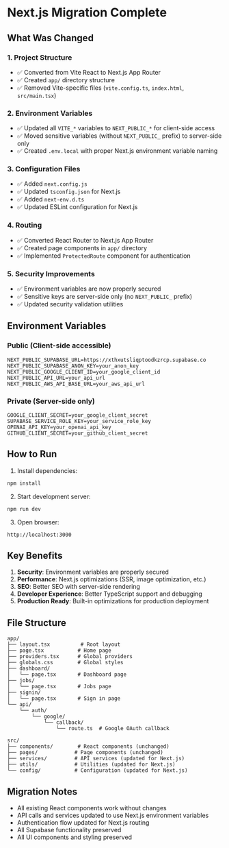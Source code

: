 # Next.js Migration Complete

## What Was Changed

### 1. Project Structure
- ✅ Converted from Vite React to Next.js App Router
- ✅ Created `app/` directory structure
- ✅ Removed Vite-specific files (`vite.config.ts`, `index.html`, `src/main.tsx`)

### 2. Environment Variables
- ✅ Updated all `VITE_*` variables to `NEXT_PUBLIC_*` for client-side access
- ✅ Moved sensitive variables (without `NEXT_PUBLIC_` prefix) to server-side only
- ✅ Created `.env.local` with proper Next.js environment variable naming

### 3. Configuration Files
- ✅ Added `next.config.js`
- ✅ Updated `tsconfig.json` for Next.js
- ✅ Added `next-env.d.ts`
- ✅ Updated ESLint configuration for Next.js

### 4. Routing
- ✅ Converted React Router to Next.js App Router
- ✅ Created page components in `app/` directory
- ✅ Implemented `ProtectedRoute` component for authentication

### 5. Security Improvements
- ✅ Environment variables are now properly secured
- ✅ Sensitive keys are server-side only (no `NEXT_PUBLIC_` prefix)
- ✅ Updated security validation utilities

## Environment Variables

### Public (Client-side accessible)
```env
NEXT_PUBLIC_SUPABASE_URL=https://xthxutsliqptoodkzrcp.supabase.co
NEXT_PUBLIC_SUPABASE_ANON_KEY=your_anon_key
NEXT_PUBLIC_GOOGLE_CLIENT_ID=your_google_client_id
NEXT_PUBLIC_API_URL=your_api_url
NEXT_PUBLIC_AWS_API_BASE_URL=your_aws_api_url
```

### Private (Server-side only)
```env
GOOGLE_CLIENT_SECRET=your_google_client_secret
SUPABASE_SERVICE_ROLE_KEY=your_service_role_key
OPENAI_API_KEY=your_openai_api_key
GITHUB_CLIENT_SECRET=your_github_client_secret
```

## How to Run

1. Install dependencies:
```bash
npm install
```

2. Start development server:
```bash
npm run dev
```

3. Open browser:
```
http://localhost:3000
```

## Key Benefits

1. **Security**: Environment variables are properly secured
2. **Performance**: Next.js optimizations (SSR, image optimization, etc.)
3. **SEO**: Better SEO with server-side rendering
4. **Developer Experience**: Better TypeScript support and debugging
5. **Production Ready**: Built-in optimizations for production deployment

## File Structure

```
app/
├── layout.tsx          # Root layout
├── page.tsx           # Home page
├── providers.tsx      # Global providers
├── globals.css        # Global styles
├── dashboard/
│   └── page.tsx       # Dashboard page
├── jobs/
│   └── page.tsx       # Jobs page
├── signin/
│   └── page.tsx       # Sign in page
└── api/
    └── auth/
        └── google/
            └── callback/
                └── route.ts  # Google OAuth callback

src/
├── components/        # React components (unchanged)
├── pages/            # Page components (unchanged)
├── services/         # API services (updated for Next.js)
├── utils/            # Utilities (updated for Next.js)
└── config/           # Configuration (updated for Next.js)
```

## Migration Notes

- All existing React components work without changes
- API calls and services updated to use Next.js environment variables
- Authentication flow updated for Next.js routing
- All Supabase functionality preserved
- All UI components and styling preserved